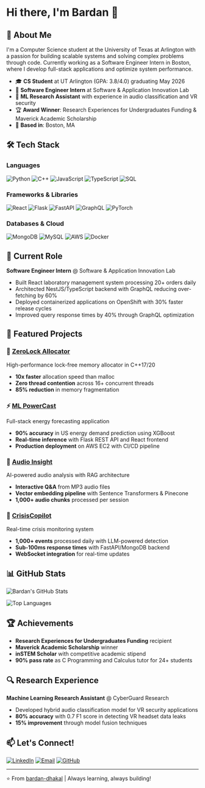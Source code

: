 # Hi there, I'm Bardan 👋

## 🚀 About Me

I'm a Computer Science student at the University of Texas at Arlington with a passion for building scalable systems and solving complex problems through code. Currently working as a Software Engineer Intern in Boston, where I develop full-stack applications and optimize system performance.

- 🎓 **CS Student** at UT Arlington (GPA: 3.8/4.0) graduating May 2026
- 💼 **Software Engineer Intern** at Software & Application Innovation Lab
- 🔬 **ML Research Assistant** with experience in audio classification and VR security
- 🏆 **Award Winner**: Research Experiences for Undergraduates Funding & Maverick Academic Scholarship
- 📍 **Based in**: Boston, MA

## 🛠️ Tech Stack

### Languages
![Python](https://img.shields.io/badge/Python-3776AB?style=for-the-badge&logo=python&logoColor=white)
![C++](https://img.shields.io/badge/C++-00599C?style=for-the-badge&logo=cplusplus&logoColor=white)
![JavaScript](https://img.shields.io/badge/JavaScript-F7DF1E?style=for-the-badge&logo=javascript&logoColor=black)
![TypeScript](https://img.shields.io/badge/TypeScript-007ACC?style=for-the-badge&logo=typescript&logoColor=white)
![SQL](https://img.shields.io/badge/SQL-336791?style=for-the-badge&logo=postgresql&logoColor=white)

### Frameworks & Libraries
![React](https://img.shields.io/badge/React-20232A?style=for-the-badge&logo=react&logoColor=61DAFB)
![Flask](https://img.shields.io/badge/Flask-000000?style=for-the-badge&logo=flask&logoColor=white)
![FastAPI](https://img.shields.io/badge/FastAPI-005571?style=for-the-badge&logo=fastapi)
![GraphQL](https://img.shields.io/badge/GraphQL-E10098?style=for-the-badge&logo=graphql&logoColor=white)
![PyTorch](https://img.shields.io/badge/PyTorch-EE4C2C?style=for-the-badge&logo=pytorch&logoColor=white)

### Databases & Cloud
![MongoDB](https://img.shields.io/badge/MongoDB-4EA94B?style=for-the-badge&logo=mongodb&logoColor=white)
![MySQL](https://img.shields.io/badge/MySQL-005C84?style=for-the-badge&logo=mysql&logoColor=white)
![AWS](https://img.shields.io/badge/AWS-232F3E?style=for-the-badge&logo=amazon-aws&logoColor=white)
![Docker](https://img.shields.io/badge/Docker-2496ED?style=for-the-badge&logo=docker&logoColor=white)

## 💼 Current Role

**Software Engineer Intern** @ Software & Application Innovation Lab
- Built React laboratory management system processing 20+ orders daily
- Architected NestJS/TypeScript backend with GraphQL reducing over-fetching by 60%
- Deployed containerized applications on OpenShift with 30% faster release cycles
- Improved query response times by 40% through GraphQL optimization

## 🔬 Featured Projects

### 🚀 [ZeroLock Allocator](https://github.com/bardan-dhakal)
High-performance lock-free memory allocator in C++17/20
- **10x faster** allocation speed than malloc
- **Zero thread contention** across 16+ concurrent threads
- **85% reduction** in memory fragmentation

### ⚡ [ML PowerCast](https://github.com/bardan-dhakal)
Full-stack energy forecasting application
- **90% accuracy** in US energy demand prediction using XGBoost
- **Real-time inference** with Flask REST API and React frontend
- **Production deployment** on AWS EC2 with CI/CD pipeline

### 🎵 [Audio Insight](https://github.com/bardan-dhakal)
AI-powered audio analysis with RAG architecture
- **Interactive Q&A** from MP3 audio files
- **Vector embedding pipeline** with Sentence Transformers & Pinecone
- **1,000+ audio chunks** processed per session

### 🚨 [CrisisCopilot](https://github.com/bardan-dhakal)
Real-time crisis monitoring system
- **1,000+ events** processed daily with LLM-powered detection
- **Sub-100ms response times** with FastAPI/MongoDB backend
- **WebSocket integration** for real-time updates

## 📊 GitHub Stats

![Bardan's GitHub Stats](https://github-readme-stats.vercel.app/api?username=bardan-dhakal&show_icons=true&theme=dark&count_private=true)

![Top Languages](https://github-readme-stats.vercel.app/api/top-langs/?username=bardan-dhakal&layout=compact&theme=dark)

## 🏆 Achievements

- **Research Experiences for Undergraduates Funding** recipient
- **Maverick Academic Scholarship** winner
- **inSTEM Scholar** with competitive academic stipend
- **90% pass rate** as C Programming and Calculus tutor for 24+ students

## 🔍 Research Experience

**Machine Learning Research Assistant** @ CyberGuard Research
- Developed hybrid audio classification model for VR security applications
- **80% accuracy** with 0.7 F1 score in detecting VR headset data leaks
- **15% improvement** through model fusion techniques

## 📫 Let's Connect!

[![LinkedIn](https://img.shields.io/badge/LinkedIn-0077B5?style=for-the-badge&logo=linkedin&logoColor=white)](https://linkedin.com/in/bardan-dhakal)
[![Email](https://img.shields.io/badge/Email-D14836?style=for-the-badge&logo=gmail&logoColor=white)](mailto:bardandhakal2@gmail.com)
[![GitHub](https://img.shields.io/badge/GitHub-100000?style=for-the-badge&logo=github&logoColor=white)](https://github.com/bardan-dhakal)

---

⭐️ From [bardan-dhakal](https://github.com/bardan-dhakal) | Always learning, always building!
